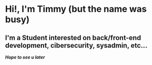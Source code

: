# Hi!, I'm Timmy (but the name was busy)

## I'm a Student interested on back/front-end development, cibersecurity, sysadmin, etc...

**_Hope to see u later_**
